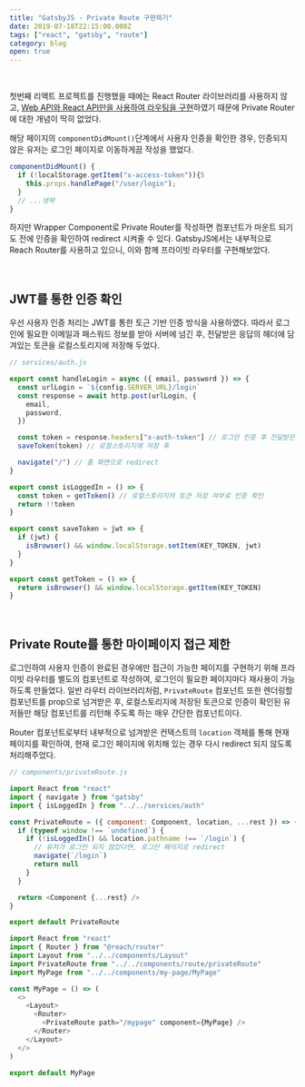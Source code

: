 ```yaml
---
title: "GatsbyJS - Private Route 구현하기"
date: 2019-07-18T22:15:00.000Z
tags: ["react", "gatsby", "route"]
category: blog
open: true
---
```


<br />

첫번째 리액트 프로젝트를 진행했을 때에는 React Router 라이브러리를 사용하지 않고, [Web API와 React API만을 사용하여 라우팅을 구현](/blog/first-react-project-1)하였기 때문에 Private Router에 대한 개념이 딱히 없었다.  

해당 페이지의 `componentDidMount()`단계에서 사용자 인증을 확인한 경우, 인증되지 않은 유저는 로그인 페이지로 이동하게끔 작성을 했었다.  

```js
componentDidMount() {
  if (!localStorage.getItem("x-access-token")){5
    this.props.handlePage("/user/login");
  }
  // ...생략
}
```

하지만 Wrapper Component로 Private Router를 작성하면 컴포넌트가 마운트 되기도 전에 인증을 확인하여 redirect 시켜줄 수 있다. GatsbyJS에서는 내부적으로 Reach Router를 사용하고 있으니, 이와 함께 프라이빗 라우터를 구현해보았다.  

<br />

## JWT를 통한 인증 확인

우선 사용자 인증 처리는 JWT를 통한 토근 기반 인증 방식을 사용하였다. 따라서 로그인에 필요한 이메일과 패스워드 정보를 받아 서버에 넘긴 후, 전달받은 응답의 헤더에 담겨있는 토큰을 로컬스토리지에 저장해 두었다.  

```js
// services/auth.js

export const handleLogin = async ({ email, password }) => {
  const urlLogin = `${config.SERVER_URL}/login`
  const response = await http.post(urlLogin, {
    email,
    password,
  })

  const token = response.headers["x-auth-token"] // 로그인 인증 후 전달받은 토큰을
  saveToken(token) // 로컬스토리지에 저장 후

  navigate("/") // 홈 화면으로 redirect
}

export const isLoggedIn = () => {
  const token = getToken() // 로컬스토리지의 토큰 저장 여부로 인증 확인
  return !!token
}

export const saveToken = jwt => {
  if (jwt) {
    isBrowser() && window.localStorage.setItem(KEY_TOKEN, jwt)
  }
}

export const getToken = () => {
  return isBrowser() && window.localStorage.getItem(KEY_TOKEN)
}
```

<br />

## Private Route를 통한 마이페이지 접근 제한

로그인하여 사용자 인증이 완료된 경우에만 접근이 가능한 페이지를 구현하기 위해 프라이빗 라우터를 별도의 컴포넌트로 작성하여, 로그인이 필요한 페이지마다 재사용이 가능하도록 만들었다. 일반 라우터 라이브러리처럼, `PrivateRoute` 컴포넌트 또한 렌더링할 컴포넌트를 prop으로 넘겨받은 후, 로컬스토리지에 저장된 토큰으로 인증이 확인된 유저들만 해당 컴포넌트를 리턴해 주도록 하는 매우 간단한 컴포넌트이다.  

Router 컴포넌트로부터 내부적으로 넘겨받은 컨텍스트의 `location` 객체를 통해 현재 페이지를 확인하여, 현재 로그인 페이지에 위치해 있는 경우 다시 redirect 되지 않도록 처리해주었다.  

```js
// components/privateRoute.js

import React from "react"
import { navigate } from "gatsby"
import { isLoggedIn } from "../../services/auth"

const PrivateRoute = ({ component: Component, location, ...rest }) => {
  if (typeof window !== `undefined`) {
    if (!isLoggedIn() && location.pathname !== `/login`) {
      // 유저가 로그인 되지 않았다면, 로그인 페이지로 redirect
      navigate(`/login`)
      return null
    }
  }

  return <Component {...rest} />
}

export default PrivateRoute
```

```js
import React from "react"
import { Router } from "@reach/router"
import Layout from "../../components/Layout"
import PrivateRoute from "../../components/route/privateRoute"
import MyPage from "../../components/my-page/MyPage"

const MyPage = () => (
  <>
    <Layout>
      <Router>
        <PrivateRoute path="/mypage" component={MyPage} />
      </Router>
    </Layout>
  </>
)

export default MyPage
```
